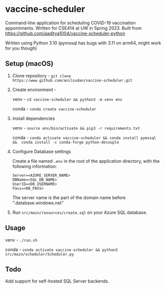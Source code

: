 # vaccine-scheduler

Command-line application for scheduling COVID-19 vaccination appointments.  Written for CSE414 at UW in Spring 2023.
Built from https://github.com/aaditya1004/vaccine-scheduler-python

Written using Python 3.10 (pymssql has bugs with 3.11 on arm64, might work for you though)

## Setup (macOS)

1. Clone repository - `git clone https://www.github.com/anilsudan/vaccine-scheduler.git`


2. Create environment - 
   
   venv - `cd vaccine-scheduler && python3 -m venv env`
   
   conda - `conda create vaccine-scheduler`


3. Install dependencies

   venv - `source env/bin/activate && pip3 -r requirements.txt`

   conda - `conda activate vaccine-scheduler && conda install pymssql &&  conda install -c conda-forge python-decouple`


4. Configure Database settings
   
   Create a file named `.env` in the root of the application directory, with the following information:
   ```commandline
   Server=<AZURE_SERVER_NAME>
   DBName=<SQL_DB_NAME>
   UserID=<DB_USERNAME>
   Pass=<DB_PASS>
   ```
   The server name is the part of the domain name before ".database.windows.net"


5. Run `src/main/resources/create.sql` on your Azure SQL database.


## Usage

venv - `./run.sh`

conda - `conda activate vaccine-scheduler && python3 src/main/scheduler/Scheduler.py`


## Todo

Add support for self-hosted SQL Server backends.
